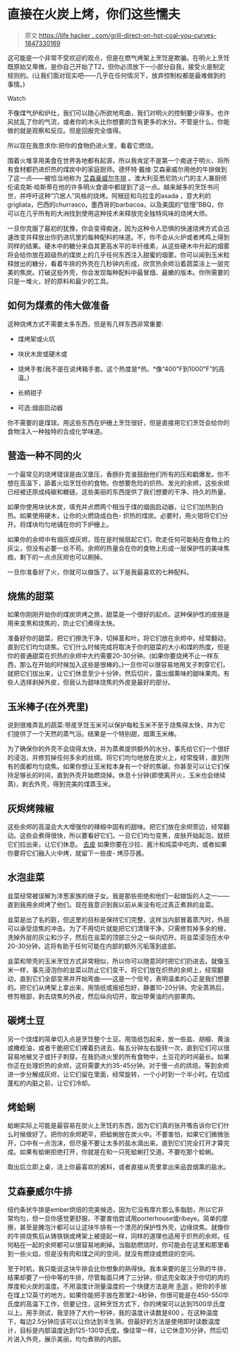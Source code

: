 # 直接在火炭上烤，你们这些懦夫

> 原文:[https://life hacker . com/grill-direct-on-hot-coal-you-curves-1847330169](https://lifehacker.com/grill-directly-on-hot-coals-you-cowards-1847330169)

这可能是一个非常不受欢迎的观点，但是在燃气烤架上烹饪是欺骗。在明火上烹饪既原始又卑微，是你自己开始了T2，但你必须放下一小部分自我，接受火是制定规则的。(让我们面对现实吧——几乎在任何情况下，放弃控制权都是最难做到的事情。)

Watch

不像煤气炉和炉灶，我们可以随心所欲地弯曲，我们对明火的控制要少得多。也许风扰乱了你的气流，或者你的木头比你想要的含有更多的水分。不管是什么，你能做的就是观察和反应。但是回报完全值得。

所以现在我恳求你:把你的食物扔进火里，看着它燃烧。

围着火堆享用美食在世界各地都有起源，所以我肯定不是第一个痴迷于明火、将所有食材都扔进炽热的煤炭中的家庭厨师。德怀特·戴维·艾森豪威尔用他的牛排做到了这一点——被恰当地称为 [艾森豪威尔牛排](https://www.washingtonpost.com/recipes/eisenhower-coal-fired-steak/14244/?tid=a_inl_manual) 。澳大利亚悉尼防火门的主人兼厨师伦诺克斯·哈斯蒂在他的许多明火食谱中都提到了这一点。越来越多的烹饪书问世，并呼吁这种“穴居人”风格的烧烤。阿根廷和乌拉圭的asada ，意大利的grigliata，巴西的churrasco，墨西哥的barbacoa，以及美国的“低慢”BBQ，你可以在几乎所有的大洲找到使用这种技术来释放完全独特风味的烧烤大师。

一旦你克服了最初的犹豫，你会变得痴迷，因为这种令人恐惧的快速烧烤方式会迅速改变并释放出你扔进坑里的每种配料的味道。不，你不会从火炉或者烤鸡上得到同样的结果。硬木中的糖分来自其更高水平的半纤维素，从这些硬木中升起的烟雾将会给你放在超级热的煤炭上的几乎任何东西注入甜蜜的烟雾。你可以闻到玉米粒释放出的糖分，看着牛排的外壳在几秒钟内形成，欣赏热余烬沿着蔬菜涂上一层完美的焦炭。打破这些外壳，你会发现每种配料中最冒烟、最嫩的版本。你所需要的只是一堆火，好的原料和最少的工具。

## 如何为煤煮的伟大做准备

这种烧烤方式不需要太多东西，但是有几样东西非常重要:

*   煤烤架或火坑
*   块状木炭或硬木或
*   烧烤手套(我不是在说烤箱手套。这个热度是*热。*像“400℉到1000℉”的高温。)

*   长柄钳子
*   可选:烟囱启动器

你不需要的是煤球。用这些东西在炉栅上烹饪很好，但是直接用它们烹饪会给你的食物注入一种独特的合成化学味道。

## **营造一种不同的火**

一个最常见的烧烤错误是由汉堡压，香肠扑克谁鼓励他们所有的压和戳爆发。你不想在高温下，舔着火焰烹饪你的食物。你想要危险的炽热、发光的余烬，这些余烬已经被还原成纯碳和糖链。这些美丽的东西提供了我们想要的干净、持久的热量。

如果你使用块状木炭，填充并点燃两个相当于煤的烟囱启动器，让它们加热到白热。如果使用硬木，让你的火燃烧成白色- 炽热的煤炭。必要时，用火钳将它们分开。将煤块均匀地铺在你的下炉栅上。

如果你的余烬中有烟灰或灰烬，现在是时候扇起它们，吹走任何可能粘在食物上的灰尘，但没有必要一丝不苟。余烬的热量会在你的食物上形成一层保护性的美味焦痂，剩下的一点点灰烬也可以刷掉。

一旦你准备好了火，你就可以做饭了。以下是我最喜欢的七种配料。

## **烧焦的甜菜**

如果你刚刚开始你的煤炭烘烤之旅，甜菜是一个很好的起点。这种保护性的皮肤是用来变黑和烧焦的，防止它们煮得太快。

准备好你的甜菜，把它们擦洗干净，切掉茎和叶。将它们放在余烬中，经常翻动，直到它们均匀烧焦。它们什么时候完成将取决于你的甜菜的大小和煤的热度，但是你的普通甜菜在炽热的余烬中大约需要20-30分钟。(如果你要烧烤不止一样东西，那么在开始的时候加入这些是很棒的。)一旦你可以很容易地用叉子刺穿它们，就把它们拔出来，让它们休息至少十分钟，然后切片，露出烟熏味的甜味果肉。有些人选择剥掉外皮，但我认为甜味烧焦的外皮是最好的部分。

## **玉米棒子(在外壳里)**

说到很难弄乱的蔬菜:带皮烹饪玉米可以保护每粒玉米不至于烧焦得太快，并为它们提供了一个天然的蒸气浴。结果是一个特别甜，烟熏玉米棒。

为了确保你的外壳不会烧得太快，并为蒸煮提供额外的水分，事先给它们一个很好的浸泡，并修剪掉任何多余的丝绸。将它们均匀地放在炭火上，经常旋转，直到所有的面都均匀烧焦。如果你想让玉米粒本身有一个好的焦碳，你甚至可以让它们保持足够长的时间，直到外壳开始燃烧掉。休息十分钟(即使离开火，玉米也会继续蒸)，剥去外壳，得到完美的煤蒸玉米。

## **灰烬烤辣椒**

这些余烬的高温会大大增强你的辣椒中固有的甜味。把它们放在余烬旁边，经常翻动。这些会煮得很快，所以要看好它们。一旦它们均匀变黑，皮肤开始起泡，就把它们拉出来，让它们休息。 [去皮](https://lifehacker.com/the-easiest-way-to-peel-roasted-peppers-1845128996) 如果你要在沙拉、酱汁和炖菜中吃肉，或者如果你要将它们融入火中烤，就留下一些皮- 烤莎莎酱。

## **水泡韭菜**

韭菜经常被误解为洋葱家族的继子女。我是那些拒绝和他们一起做饭的人之一——直到我用余烬烤了他们。现在我意识到我以前从来没有吃过真正煮熟的韭菜。

韭菜是出了名的脏，但这里的目标是保持它们完整，这样当内部冒着蒸汽时，外层可以承受烧焦的冲击。为了不用切片就能把它们清理干净，只需修剪掉多余的根，洗掉外层的灰尘和沙子，然后在韭菜的顶部三分之一纵向切开。将韭菜浸泡在水中20-30分钟，这将有助于任何可能在内部的额外污垢落到底部。

韭菜和带壳的玉米烹饪方式非常相似，所以你可以随意同时把它们扔进去。就像玉米一样，事先浸泡你的韭菜以防止它们变干。将它们放在炽热的余烬上，经常翻动，直到它们全部变黑并开始弯曲——这是一个信号，表明温柔的心正是我们想要的。把它们从烤架上拿出来，用箔纸或报纸包好，静置10-20分钟。完全蒸熟后，修剪根部，剥去烧焦的外皮，然后纵向切开，取出带黄油的内部果肉。

## **碳烤土豆**

另一个烧煤的简单切入点是烹饪整个土豆。用箔纸包起来，放一些盐、胡椒、黄油或橄榄油，或者干脆把它们裸着扔进去，每五分钟左右旋转一次，直到它们可以很容易地被叉子或扦子刺穿。在我扔进火里的所有食物中，土豆花的时间最长。如果你正在处理炽热的余烬，这将需要大约35-45分钟。对于慢一点的烘焙，等到余烬进一步分解成灰烬，让它们留在里面，经常旋转，一个小时到一个半小时。在切成蓬松的内脏之前，让它们冷却。

## **烤蛤蜊**

蛤蜊实际上可能是最容易在炭火上烹饪的东西，因为它们真的张开嘴告诉你它们什么时候做好了。把你的余烬耙平，把蛤蜊放在炭火中。不要害怕，如果它们微微张开，口中有一点泡沫，但尽量不要让太多的盐水滴出来。直到它们完全打开才算完成。如果有蛤蜊拒绝打开，你就是在和一只死蛤蜊打交道。不要吃那个蛤蜊。

取出后立即上桌，浇上你最喜欢的酱料，或者直接从壳里拿出来品尝烟熏的盐水。

## **艾森豪威尔牛排**

纽约条状牛排是ember烘焙的完美候选，因为它没有厚片那么多脂肪，所以它非常均匀，但一旦你感觉更舒服，不要害怕尝试用porterhouse或ribeye。简单的摩擦，甚至是腌泡汁都可以让这块牛排有一个漂亮的保护性外壳，边缘烧焦。就像你的牛排烧焦后从铸铁锅或烤架上被提起一样，同样的道理也适用于炽热的余烬。任何粘在一起的余烬都可以很容易地刷掉。当脂肪燃烧时，你可能会在这里和那里看到一些火焰，但是没有肉和煤之间的空间，就没有燃烧或燃烧的空间。

至于时机，我只能说这块牛排会比你想象的熟得快。我本来要的是三分熟的牛排，结果却要了一份中等的牛排，尽管每面只烤了三分钟，但这完全取决于你切的肉的厚度和火炭的温度。不用温度计测量温度的一个快捷方法是用 [手测](https://www.weber.com/US/en/grill-skills/mastering-charcoal/charcoal/measuring-heat-the-hand-test/weber-34145.html) 。把你的手放在煤上12英寸的地方。如果你能把手放在那里2-4秒钟，你很可能是在450-550华氏度的高温下工作，但要记住，这种烹饪方式下，你的烤架可以达到1500华氏度以上。用手测试，我坚持了大约一秒钟，我的温度计读数是800 。在这种温度下，每边2.5分钟应该可以让你达到半生熟，但最好的方法是使用即时读数温度计，目标是内部温度达到125-130华氏度。像往常一样，让它休息10分钟，然后切片进入外壳，展示美丽，均匀煮熟的内部。
